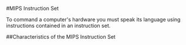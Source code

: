 #MIPS Instruction Set

To command a computer's hardware you must speak its language using instructions contained in an instruction set.


##Characteristics of the MIPS Instruction Set
